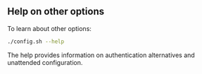 ## Help on other options

To learn about other options:

```bash
./config.sh --help
```

The help provides information on authentication alternatives and unattended configuration.